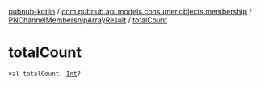 [pubnub-kotlin](../../index.md) / [com.pubnub.api.models.consumer.objects.membership](../index.md) / [PNChannelMembershipArrayResult](index.md) / [totalCount](./total-count.md)

# totalCount

`val totalCount: `[`Int`](https://kotlinlang.org/api/latest/jvm/stdlib/kotlin/-int/index.html)`?`